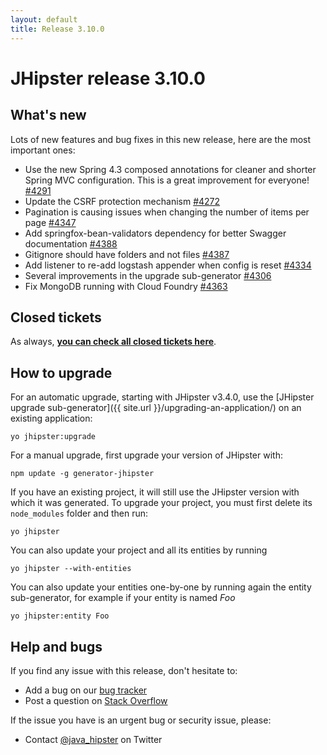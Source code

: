 ```yaml
---
layout: default
title: Release 3.10.0
---
```


JHipster release 3.10.0
==================

What's new
----------

Lots of new features and bug fixes in this new release, here are the most important ones:

- Use the new Spring 4.3 composed annotations for cleaner and shorter Spring MVC configuration. This is a great improvement for everyone!  [#4291](https://github.com/jhipster/generator-jhipster/pull/4291)
- Update the CSRF protection mechanism [#4272](https://github.com/jhipster/generator-jhipster/issues/4272)
- Pagination is causing issues when changing the number of items per page [#4347](https://github.com/jhipster/generator-jhipster/issues/4347)
- Add springfox-bean-validators dependency for better Swagger documentation [#4388](https://github.com/jhipster/generator-jhipster/pull/4388)
- Gitignore should have folders and not files [#4387](https://github.com/jhipster/generator-jhipster/issues/4387)
- Add listener to re-add logstash appender when config is reset [#4334](https://github.com/jhipster/generator-jhipster/pull/4334)
- Several improvements in the upgrade sub-generator [#4306](https://github.com/jhipster/generator-jhipster/pull/4306)
- Fix MongoDB running with Cloud Foundry [#4363](https://github.com/jhipster/generator-jhipster/issues/4363)

Closed tickets
------------
As always, __[you can check all closed tickets here](https://github.com/jhipster/generator-jhipster/issues?q=milestone%3A3.10.0+is%3Aclosed)__.

How to upgrade
------------

For an automatic upgrade, starting with JHipster v3.4.0, use the [JHipster upgrade sub-generator]({{ site.url }}/upgrading-an-application/) on an existing application:

```
yo jhipster:upgrade
```

For a manual upgrade, first upgrade your version of JHipster with:

```
npm update -g generator-jhipster
```

If you have an existing project, it will still use the JHipster version with which it was generated.
To upgrade your project, you must first delete its `node_modules` folder and then run:

```
yo jhipster
```

You can also update your project and all its entities by running

```
yo jhipster --with-entities
```

You can also update your entities one-by-one by running again the entity sub-generator, for example if your entity is named _Foo_

```
yo jhipster:entity Foo
```

Help and bugs
--------------

If you find any issue with this release, don't hesitate to:

- Add a bug on our [bug tracker](https://github.com/jhipster/generator-jhipster/issues?state=open)
- Post a question on [Stack Overflow](http://stackoverflow.com/tags/jhipster/info)

If the issue you have is an urgent bug or security issue, please:

- Contact [@java_hipster](https://twitter.com/java_hipster) on Twitter
